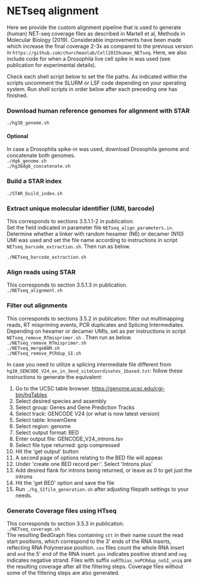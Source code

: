 # NETseq alignment
Here we provide the custom alignment pipeline that is used to generate (human) NET-seq coverage files as described in Martell et al, Methods in Molecular Biology (2019). Considerable improvements have been made which increase the final coverage 2-3x as compared to the previous version in `https://github.com/churchmanlab/Cell2015human_NETseq`. Here, we also include code for when a Drosophila live cell spike in was used (see publication for experimental details). 

Check each shell script below to set the file paths. As indicated within the scripts uncomment the SLURM or LSF code depending on your operating system. Run shell scripts in order below after each preceding one has finished.

### Download human reference genomes for alignment with STAR
`./hg38_genome.sh`

#### Optional
In case a Drosophila spike-in was used, download Drosophila genome and concatenate both genomes.  
`./dg6_genome.sh`  
`./hg38dg6_concatenate.sh`

### Build a STAR index
`./STAR_build_index.sh`

### Extract unique molecular identifier (UMI, barcode)
This corresponds to sections 3.5.1.1-2 in publication.  
Set the field indicated in parameter file `NETseq_align_parameters.in`. 
Determine whether a linker with random hexamer (N6) or decamer (N10) UMI was used and set the file name according to instructions in script `NETseq_barcode_extraction.sh`. Then run as below.
  
`./NETseq_barcode_extraction.sh`

### Align reads using STAR
This corresponds to section 3.5.1.3 in publication.  
`./NETseq_alignment.sh`

### Filter out alignments 
This corresponds to sections 3.5.2 in publication: filter out multimapping reads, RT mispriming events, PCR duplicates and Splicing Intermediates.  
Depending on hexamer or decamer UMIs, set as per instructions in script `NETseq_remove_RTmisprimer.sh` . Then run as below.  
`./NETseq_remove_RTmisprimer.sh`  
`./NETseq_mergeBAM.sh`  
`./NETseq_remove_PCRdup_SI.sh`  

In case you need to utilize a splicing intermediate file different from `hg38_GENCODE_V24_ex_in_3end_siteCoordinates_1based.txt`: follow these instructions to generate the equivalent:
1. Go to the UCSC table browser. https://genome.ucsc.edu/cgi-bin/hgTables  
2. Select desired species and assembly  
3. Select group: Genes and Gene Prediction Tracks  
4. Select track: GENCODE V24 (or what is now latest version)  
5. Select table: knownGene  
6. Select region: genome  
7. Select output format: BED  
8. Enter output file: GENCODE_V24_introns.tsv  
9. Select file type returned: gzip compressed  
10. Hit the 'get output' button  
11. A second page of options relating to the BED file will appear.  
12. Under 'create one BED record per:'. Select 'Introns plus'  
13. Add desired flank for introns being returned, or leave as 0 to get just the introns  
14. Hit the 'get BED' option and save the file  
15. Run `./hg_SIfile_generation.sh` after adjusting filepath settings to your needs.

### Generate Coverage files using HTseq
This corresponds to section 3.5.3 in publication.  
`./NETseq_coverage.sh`  
The resulting BedGraph files containing `stt` in their name count the read start positions, which correspond to the 3' ends of the RNA inserts, reflecting RNA Polymerase position. `cov` files count the whole RNA insert and `end` the 5' end of the RNA insert. `pos` indicates positive strand and `neg` indicates negative strand. Files with suffix `noRTbias_noPCRdup_noSI_uniq` are the resulting coverage after all the filtering steps. Coverage files without some of the filtering steps are also generated.